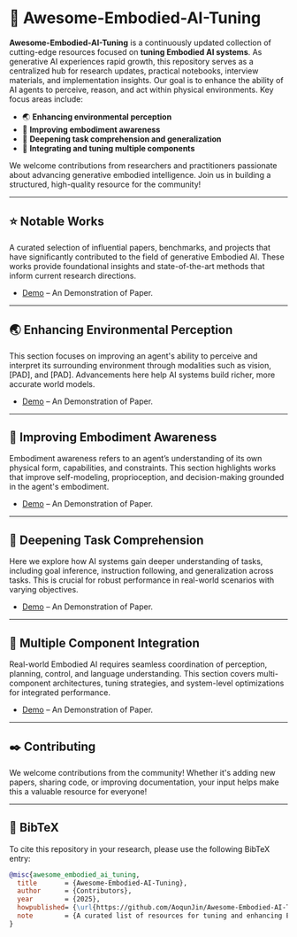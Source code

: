 # :bookmark: Awesome-Embodied-AI-Tuning

**Awesome-Embodied-AI-Tuning** is a continuously updated collection of cutting-edge resources focused on **tuning Embodied AI systems**. As generative AI experiences rapid growth, this repository serves as a centralized hub for research updates, practical notebooks, interview materials, and implementation insights. Our goal is to enhance the ability of AI agents to perceive, reason, and act within physical environments. Key focus areas include:

* :earth_asia: **Enhancing environmental perception**
* :brain: **Improving embodiment awareness**
* :memo: **Deepening task comprehension and generalization**
* :wrench: **Integrating and tuning multiple components**

We welcome contributions from researchers and practitioners passionate about advancing generative embodied intelligence. Join us in building a structured, high-quality resource for the community!

---

## :star: Notable Works

A curated selection of influential papers, benchmarks, and projects that have significantly contributed to the field of generative Embodied AI. These works provide foundational insights and state-of-the-art methods that inform current research directions.

* [Demo](https://github.com/) – An Demonstration of Paper.

---

## :earth_asia: Enhancing Environmental Perception

This section focuses on improving an agent's ability to perceive and interpret its surrounding environment through modalities such as vision, [PAD], and [PAD]. Advancements here help AI systems build richer, more accurate world models.

* [Demo](https://github.com/) – An Demonstration of Paper.

---

## :brain: Improving Embodiment Awareness

Embodiment awareness refers to an agent’s understanding of its own physical form, capabilities, and constraints. This section highlights works that improve self-modeling, proprioception, and decision-making grounded in the agent's embodiment.

* [Demo](https://github.com/) – An Demonstration of Paper.

---

## :memo: Deepening Task Comprehension

Here we explore how AI systems gain deeper understanding of tasks, including goal inference, instruction following, and generalization across tasks. This is crucial for robust performance in real-world scenarios with varying objectives.

* [Demo](https://github.com/) – An Demonstration of Paper.

---

## :wrench: Multiple Component Integration

Real-world Embodied AI requires seamless coordination of perception, planning, control, and language understanding. This section covers multi-component architectures, tuning strategies, and system-level optimizations for integrated performance.

* [Demo](https://github.com/) – An Demonstration of Paper.

---

## :black_nib: Contributing

We welcome contributions from the community! Whether it's adding new papers, sharing code, or improving documentation, your input helps make this a valuable resource for everyone!

---

## :pushpin: BibTeX

To cite this repository in your research, please use the following BibTeX entry:

```bibtex
@misc{awesome_embodied_ai_tuning,
  title       = {Awesome-Embodied-AI-Tuning},
  author      = {Contributors},
  year        = {2025},
  howpublished= {\url{https://github.com/AoqunJin/Awesome-Embodied-AI-Tuning}},
  note        = {A curated list of resources for tuning and enhancing Embodied AI systems}
}
```
